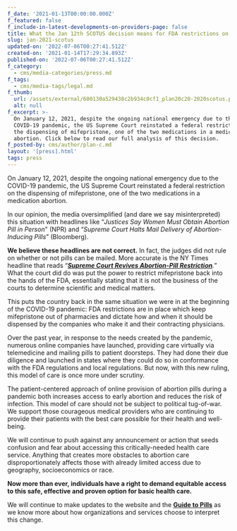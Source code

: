 ```yaml
---
f_date: '2021-01-13T00:00:00.000Z'
f_featured: false
f_include-in-latest-developments-on-providers-page: false
title: What the Jan 12th SCOTUS decision means for FDA restrictions on abortion pills
slug: jan-2021-scotus
updated-on: '2022-07-06T00:27:41.512Z'
created-on: '2021-01-14T17:29:34.893Z'
published-on: '2022-07-06T00:27:41.512Z'
f_category:
  - cms/media-categories/press.md
f_tags:
  - cms/media-tags/legal.md
f_thumb:
  url: /assets/external/600130a529438c2b934c0cf1_plan20c20-2020scotus.png
  alt: null
f_excerpt: >-
  On January 12, 2021, despite the ongoing national emergency due to the
  COVID-19 pandemic, the US Supreme Court reinstated a federal restriction on
  the dispensing of mifepristone, one of the two medications in a medication
  abortion. Click below to read our full analysis of this decision.
f_posted-by: cms/author/plan-c.md
layout: '[press].html'
tags: press
---
```


On January 12, 2021, despite the ongoing national emergency due to the COVID-19 pandemic, the US Supreme Court reinstated a federal restriction on the dispensing of mifepristone, one of the two medications in a medication abortion.  
  
In our opinion, the media oversimplified (and dare we say misinterpreted) this situation with headlines like “_Justices Say Women Must Obtain Abortion Pill in Person_" (NPR) and “_Supreme Court Halts Mail Delivery of Abortion-Inducing Pills_” (Bloomberg).  
  
**We believe these headlines are not correct.** In fact, the judges did not rule on whether or not pills can be mailed. More accurate is the NY Times headline that reads “[**_Supreme Court Revives Abortion-Pill Restriction_**](https://plancpills.us3.list-manage.com/track/click?u=01b1704757b98f6e0e6a2f863&id=24d02ac490&e=98c0d8db10)_._” What the court did do was put the power to restrict mifepristone back into the hands of the FDA, essentially stating that it is not the business of the courts to determine scientific and medical matters.  
  
This puts the country back in the same situation we were in at the beginning of the COVID-19 pandemic: FDA restrictions are in place which keep mifepristone out of pharmacies and dictate how and when it should be dispensed by the companies who make it and their contracting physicians.  
  
Over the past year, in response to the needs created by the pandemic, numerous online companies have launched, providing care virtually via telemedicine and mailing pills to patient doorsteps. They had done their due diligence and launched in states where they could do so in conformance with the FDA regulations and local regulations. But now, with this new ruling, this model of care is once more under scrutiny.  
  
The patient-centered approach of online provision of abortion pills during a pandemic both increases access to early abortion and reduces the risk of infection. This model of care should not be subject to political tug-of-war. We support those courageous medical providers who are continuing to provide their patients with the best care possible for their health and well-being.  
  
We will continue to push against any announcement or action that seeds confusion and fear about accessing this critically-needed health care service. Anything that creates more obstacles to abortion care disproportionately affects those with already limited access due to geography, socioeconomics or race.  
  
**Now more than ever, individuals have a right to demand equitable access to this safe, effective and proven option for basic health care.**   
  
We will continue to make updates to the website and the [**Guide to Pills**](https://plancpills.us3.list-manage.com/track/click?u=01b1704757b98f6e0e6a2f863&id=1b476c8778&e=98c0d8db10) as we know more about how organizations and services choose to interpret this change.
